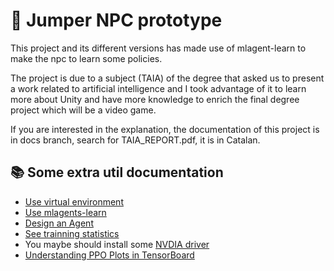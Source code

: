 
# :anger: Jumper NPC prototype

This project and its different versions has made use of mlagent-learn to make the npc to learn some policies.

The project is due to a subject (TAIA) of the degree that asked us to present a work related to artificial intelligence and I took advantage of it to learn more about Unity and have more knowledge to enrich the final degree project which will be a video game.

If you are interested in the explanation, the documentation of this project is in docs branch, search for TAIA_REPORT.pdf, it is in Catalan.

## :books: Some extra util documentation

- [Use virtual environment](https://github.com/Unity-Technologies/ml-agents/blob/main/docs/Using-Virtual-Environment.md)
- [Use mlagents-learn](https://github.com/Unity-Technologies/ml-agents/blob/main/docs/Training-ML-Agents.md)
- [Design an Agent](https://github.com/Unity-Technologies/ml-agents/blob/main/docs/Learning-Environment-Design-Agents.md)
- [See trainning statistics](https://github.com/miyamotok0105/unity-ml-agents/blob/master/docs/Using-Tensorboard.md)
- You maybe should install some [NVDIA driver](https://www.tensorflow.org/install/gpu)
- [Understanding PPO Plots in TensorBoard](https://medium.com/aureliantactics/understanding-ppo-plots-in-tensorboard-cbc3199b9ba2)